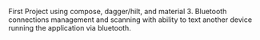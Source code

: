 First Project using compose, dagger/hilt, and material 3.
Bluetooth connections management and scanning with ability to text another device running the application via bluetooth.
